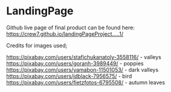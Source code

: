 # LandingPage



Github live page of final product can be found here: https://crew7.github.io/landingPageProject.....1/

Credits for images used;

https://pixabay.com/users/stafichukanatoly-3558116/ - valleys
https://pixabay.com/users/goranh-3989449/ - poppies
https://pixabay.com/users/yamabon-11501053/ - dark valleys
https://pixabay.com/users/jdblack-7956575/ - bird
https://pixabay.com/users/fietzfotos-6795508/ - autumn leaves
